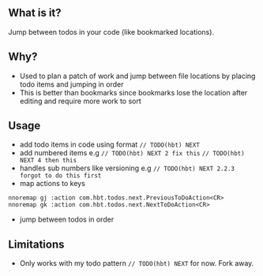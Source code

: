 ## What is it?

Jump between todos in your code (like bookmarked locations).

## Why?

* Used to plan a patch of work and jump between file locations by placing todo items and jumping in order
* This is better than bookmarks since bookmarks lose the location after editing and require more work to sort


## Usage

* add todo items in code using format `// TODO(hbt) NEXT`
* add numbered items e.g `// TODO(hbt) NEXT 2 fix this` `// TODO(hbt) NEXT 4 then this`
* handles sub numbers like versioning e.g `// TODO(hbt) NEXT 2.2.3 forgot to do this first`
* map actions to keys 
```
nnoremap gj :action com.hbt.todos.next.PreviousToDoAction<CR>
nnoremap gk :action com.hbt.todos.next.NextToDoAction<CR>
```
* jump between todos in order

## Limitations

* Only works with my todo pattern `// TODO(hbt) NEXT` for now. Fork away.
